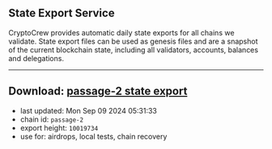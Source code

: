 ## State Export Service
CryptoCrew provides automatic daily state exports for all chains we validate. State export files can be used as genesis files and are a snapshot of the current blockchain state, including all validators, accounts, balances and delegations.

---
**Download: [passage-2 state export](https://dl-eu2.ccvalidators.com/SERVICE/passage/passage-2_export_10019734.json)**
---

- last updated: Mon Sep 09 2024 05:31:33
- chain id: `passage-2`
- export height: `10019734`
- use for: airdrops, local tests, chain recovery
